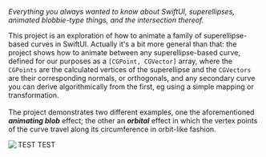 *Everything you always wanted to know about SwiftUI, superellipses, animated blobbie-type things, and the intersection thereof.*

This project is an exploration of how to animate a family of superellipse-based curves in SwiftUI. Actually it's a bit more general than that: the project shows how to animate between any superellipse-based curve, defined for our purposes as a `[CGPoint, CGVector]` array, where the `CGPoints` are the calculated vertices of the superellipse and the `CGVectors` are their corresponding normals, or orthogonals, and any secondary curve you can derive algorithmically from the first, eg using a simple mapping or transformation. 
</br>
</br>
The project demonstrates two different examples, one the aforementioned ***animating blob*** effect; the other an ***orbital*** effect in which the vertex points of the curve travel along its circumference in orbit-like fashion.

<img align="left" src="README_resources/Delta_fixed_unsmoothed_1.gif width=566">

TEST TEST

<!-- width="640"> ->

`BezierBlobs` runs on both iPhone and the iPad. The user experience at present is better on iPad, due to some unresolved issues that occur when changing orientation between landscape and portrait on the phone. To be fixed (hopefully) ...

Enjoy!
